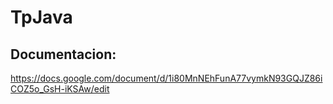 # TpJava
## Documentacion:
https://docs.google.com/document/d/1i80MnNEhFunA77vymkN93GQJZ86iCOZ5o_GsH-iKSAw/edit
